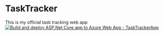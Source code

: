 # TaskTracker
This is my official task tracking web app
[![Build and deploy ASP.Net Core app to Azure Web App - TaskTrackerApp](https://github.com/DmitryLandy/TaskTracker/actions/workflows/master_TaskTrackerApp.yml/badge.svg)](https://github.com/DmitryLandy/TaskTracker/actions/workflows/master_TaskTrackerApp.yml)
